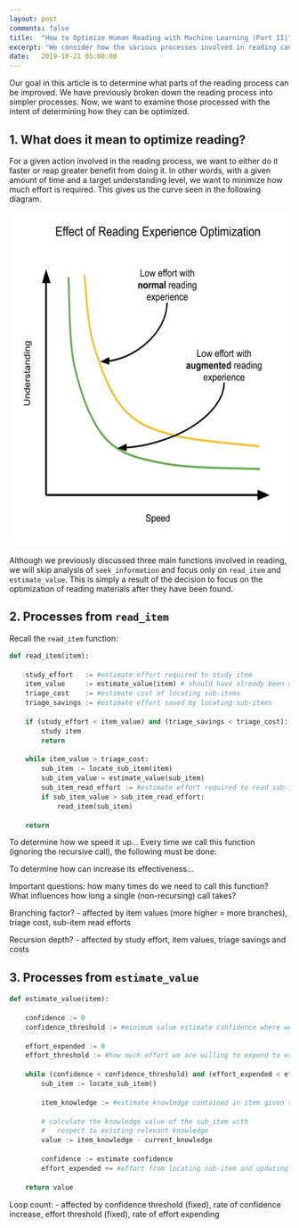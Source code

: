 ```yaml
---
layout: post
comments: false
title:  "How to Optimize Human Reading with Machine Learning (Part II)"
excerpt: "We consider how the various processes involved in reading can be optimized."
date:   2019-10-21 05:00:00
---
```



<!---
Part 1: introduction, establishing pseudocode, identify processes to improve
Part 2: for each critical process, discuss possible ways of improving them, group together improvements
Part 3: discuss the four main improvement areas, literature
---> 

Our goal in this article is to determine what parts of the reading process can be improved.
We have previously broken down the reading process into simpler processes. 
Now, we want to examine those processed with the intent of determining how they can be optimized.

## 1. What does it mean to optimize reading?

For a given action involved in the reading process, we want to either do it faster or reap greater benefit from doing it. In other words, with a given amount of time and a target understanding level, we want to minimize how much effort is required. This gives us the curve seen in the following diagram.


<a href="https://raw.githubusercontent.com/tannerbohn/tannerbohn.github.io/master/assets/read_opt_speed_understanding_curve.png" target="_blank"><img src="https://raw.githubusercontent.com/tannerbohn/tannerbohn.github.io/master/assets/read_opt_speed_understanding_curve.png" alt="example steps" width="600" height="600" border="0" /></a>

Although we previously discussed three main functions involved in reading, we will skip analysis of `seek_information` and focus only on `read_item` and `estimate_value`. This is simply a result of the decision to focus on the optimization of reading materials after they have been found.

## 2. Processes from `read_item`

Recall the `read_item` function:

~~~~python
def read_item(item):
    
    study_effort   := #estimate effort required to study item
    item_value     := estimate_value(item) # should have already been calculated
    triage_cost    := #estimate cost of locating sub-items
    triage_savings := #estimate effort saved by locating sub-items
    
    if (study_effort < item_value) and (triage_savings < triage_cost):
        study item
        return

    while item_value > triage_cost:
        sub_item := locate_sub_item(item)
        sub_item_value = estimate_value(sub_item)
        sub_item_read_effort := #estimate effort required to read sub-item
        if sub_item_value > sub_item_read_effort:
            read_item(sub_item)

    return
~~~~

To determine how we speed it up...
Every time we call this function (ignoring the recursive call), the following must be done:


To determine how can increase its effectiveness...


Important questions: how many times do we need to call this function? What influences how long a single (non-recursing) call takes?

Branching factor?
    - affected by item values (more higher = more branches), triage cost, sub-item read efforts

Recursion depth?
    - affected by study effort, item values, triage savings and costs



## 3. Processes from `estimate_value`

~~~~python
def estimate_value(item):

    confidence := 0
    confidence_threshold := #minimum value estimate confidence where we are satisfied

    effort_expended := 0
    effort_threshold := #how much effort we are willing to expend to estimate value

    while (confidence < confidence_threshold) and (effort_expended < effort_threshold):
        sub_item := locate_sub_item()

        item_knowledge := #estimate knowledge contained in item given sub-items so far

        # calculate the knowledge value of the sub_item with
        #   respect to existing relevant knowledge
        value := item_knowledge - current_knowledge

        confidence := estimate confidence
        effort_expended += #effort from locating sub-item and updating knowledge estimate
    
    return value

~~~~


Loop count:
    - affected by confidence threshold (fixed), rate of confidence increase, effort threshold (fixed), rate of effort expending

<!---
REFERENCE DEFINITIONS
---> 